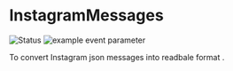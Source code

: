 # InstagramMessages
![Status](https://github.com/silnshadow/InstagramMessages/actions/workflows/Main.yml/badge.svg)
![example event parameter](https://github.com/silnshadow/InstagramMessages/actions/workflows/Main.yml/badge.svg?event=push)

To convert Instagram json messages into readbale format .

